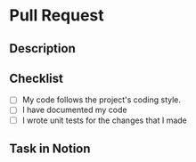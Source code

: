 # Pull Request

## Description
<!-- 
  Please include a summary of the changes addressed.
  For example: "This PR allows the user to have custom workouts per gym."
-->

## Checklist
- [ ] My code follows the project's coding style.
- [ ] I have documented my code
- [ ] I wrote unit tests for the changes that I made

## Task in Notion
<!-- Paste the task link -->

